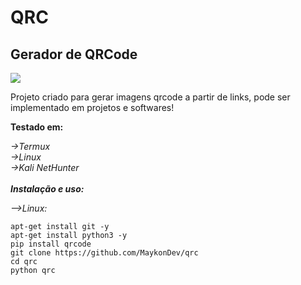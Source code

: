 <h1>QRC</h1>
<h2>Gerador de QRCode</h2>
<img src=https://c.tenor.com/cgoYGj4rhcUAAAAM/qr-code-codigo-qr.gif>

<p>Projeto criado para gerar imagens qrcode a partir de links, pode ser implementado em projetos e softwares!</p>

__Testado em:__

<i>->Termux</i></br>
<i>->Linux</i></br>
<i>->Kali NetHunter</i></br></br>
___Instalação e uso:___

_-->Linux:_
    
    apt-get install git -y
    apt-get install python3 -y
    pip install qrcode
    git clone https://github.com/MaykonDev/qrc
    cd qrc
    python qrc
